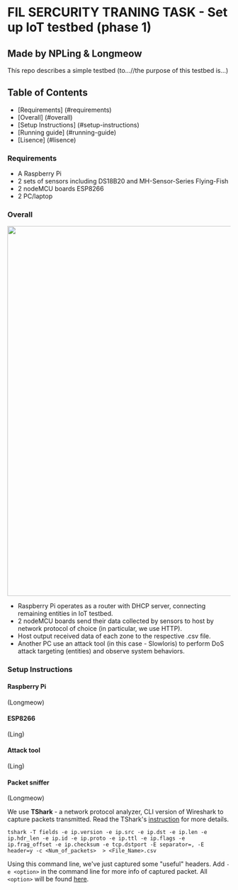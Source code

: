 # FIL SERCURITY TRANING TASK - Set up IoT testbed (phase 1)

## Made by NPLing & Longmeow

Thís repo describes a simple testbed (to...//the purpose of this testbed is...)

## Table of Contents
- [Requirements] (#requirements)
- [Overall] (#overall)
- [Setup Instructions] (#setup-instructions)
- [Running guide] (#running-guide)
- [Lisence] (#lisence)

### Requirements

- A Raspberry Pi
- 2 sets of sensors including DS18B20 and MH-Sensor-Series Flying-Fish
- 2 nodeMCU boards ESP8266
- 2 PC/laptop

### Overall

<p align="center"><img src="https://i.imgur.com/uYaw3iP.png" width="836" /></p>

- Raspberry Pi operates as a router with DHCP server, connecting remaining entities in IoT testbed.
- 2 nodeMCU boards send their data collected by sensors to host by network protocol of choice (in particular, we use HTTP).
- Host output received data of each zone to the respective .csv file.
- Another PC use an attack tool (in this case - Slowloris) to perform DoS attack targeting (entities) and observe system behaviors.

### Setup Instructions

#### Raspberry Pi

(Longmeow)



#### ESP8266

(Ling)

#### Attack tool

(Ling)

#### Packet sniffer

(Longmeow)

We use **TShark** - a network protocol analyzer, CLI version of Wireshark to capture packets transmitted. Read the TShark's [instruction](https://www.wireshark.org/docs/man-pages/tshark.html) for more details.

`tshark -T fields -e ip.version -e ip.src -e ip.dst -e ip.len -e ip.hdr_len -e ip.id -e ip.proto -e ip.ttl -e ip.flags -e ip.frag_offset -e ip.checksum -e tcp.dstport -E separator=, -E header=y -c <Num_of_packets>  > <File_Name>.csv`

Using this command line, we've just captured some "useful" headers. Add `-e <option>` in the command line for more info of captured packet. All `<option>` will be found [here](https://www.wireshark.org/docs/dfref/).
